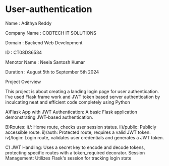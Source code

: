 # User-authentication

Name : Adithya Reddy

Company Name : CODTECH IT SOLUTIONS

Domain : Backend Web Development

ID : CT08DS6534

Menotor Name : Neela Santosh Kumar

Duration : August 5th to September 5th 2024

Project Overview




This project is about creating a landing login page for user authentication. I've used Flask frame work and JWT token based server authentication by inculcating neat and efficient code completely using Python   


A)Flask App with JWT Authentication: A basic Flask application demonstrating JWT-based authentication.


B)Routes:
i)/: Home route, checks user session status.
ii)/public: Publicly accessible route.
ii)/auth: Protected route, requires a valid JWT token.
iv)/login: Login route, validates user credentials and generates a JWT token.



C)
JWT Handling: Uses a secret key to encode and decode tokens, protecting specific routes with a token_required decorator.
Session Management: Utilizes Flask's session for tracking login state
